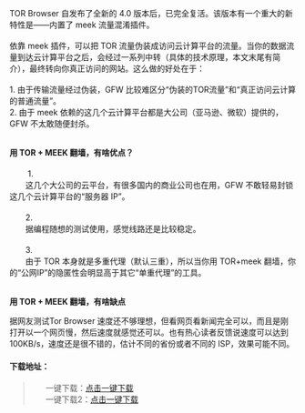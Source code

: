 TOR Browser 自发布了全新的 4.0 版本后，已完全复活。该版本有一个重大的新特性是——内置了 meek 流量混淆插件。<br><br>依靠 meek 插件，可以把 TOR 流量伪装成访问云计算平台的流量。当你的数据流量到达云计算平台之后，会经过一系列中转（具体的技术原理，本文末尾有简介），最终转向你真正访问的网站。这么做的好处在于：<br><br>1. 由于传输流量经过伪装，GFW 比较难区分“伪装的TOR流量”和“真正访问云计算的普通流量”。<br>2. 由于 meek 依赖的这几个云计算平台都是大公司（亚马逊、微软）提供的，GFW 不太敢随便封杀。<br><br>

<b>用 TOR + MEEK 翻墙，有啥优点？</b><br><br>　　
1.<br>　　这几个大公司的云平台，有很多国内的商业公司也在用，GFW 不敢轻易封锁这几个云计算平台的“服务器 IP”。<br><br>　　2.<br>　　据编程随想的测试使用，感觉线路还是比较稳定。<br><br>　　3.<br>　　由于 TOR 本身就是多重代理（默认三重），所以当你用 TOR+meek 翻墙，你的“公网IP”的隐匿性会明显高于其它“单重代理”的工具。<br><br>

<b>用 TOR + MEEK 翻墙，有啥缺点</b>

据网友测试Tor Browser 速度还不够理想，但看网页看新闻完全可以，而且是刚打开以一个网页慢，然后速度就感觉还可以。也有热心读者反馈说速度可以达到 100KB/s，速度还是很不错的，估计不同的省份或者不同的 ISP，效果可能不同。

<h4>下载地址：</h4>
<blockquote>
<ul class="task-list">

<li>一键下载：<a href="https://spideroak.com/share/MJZGKYLLM5THO/fqapp/d%3A/SpiderOak/Tor-Browse-4.0.8-Windows-CN.7z" target="_blank">点击一键下载</a></li>
<li>一键下载2：<a href="http://llllll.c.mrbonus.com/Tor-Browse-Windows-CN.7z" target="_blank">点击一键下载</a></li>
</ul>
</blockquote>